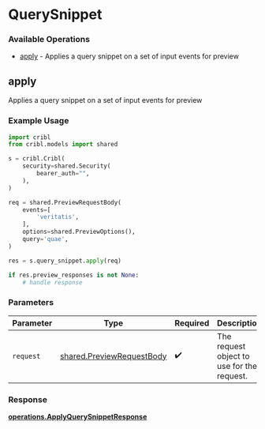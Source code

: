 # QuerySnippet

### Available Operations

* [apply](#apply) - Applies a query snippet on a set of input events for preview

## apply

Applies a query snippet on a set of input events for preview

### Example Usage

```python
import cribl
from cribl.models import shared

s = cribl.Cribl(
    security=shared.Security(
        bearer_auth="",
    ),
)

req = shared.PreviewRequestBody(
    events=[
        'veritatis',
    ],
    options=shared.PreviewOptions(),
    query='quae',
)

res = s.query_snippet.apply(req)

if res.preview_responses is not None:
    # handle response
```

### Parameters

| Parameter                                                              | Type                                                                   | Required                                                               | Description                                                            |
| ---------------------------------------------------------------------- | ---------------------------------------------------------------------- | ---------------------------------------------------------------------- | ---------------------------------------------------------------------- |
| `request`                                                              | [shared.PreviewRequestBody](../../models/shared/previewrequestbody.md) | :heavy_check_mark:                                                     | The request object to use for the request.                             |


### Response

**[operations.ApplyQuerySnippetResponse](../../models/operations/applyquerysnippetresponse.md)**

